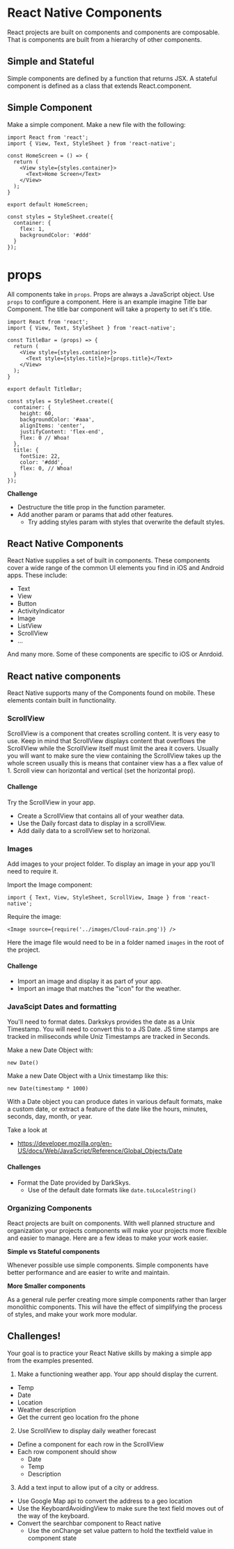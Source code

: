 # React Native Components

React projects are built on components and components are composable. That is components
are built from a hierarchy of other components. 

## Simple and Stateful

Simple components are defined by a function that returns JSX. A stateful component is 
defined as a class that extends React.component. 

## Simple Component

Make a simple component. Make a new file with the following: 

```
import React from 'react';
import { View, Text, StyleSheet } from 'react-native';

const HomeScreen = () => {
  return (
    <View style={styles.container}>
      <Text>Home Screen</Text>
    </View>
  );
}

export default HomeScreen;

const styles = StyleSheet.create({
  container: {
    flex: 1,
    backgroundColor: '#ddd'
  }
});
```

# props 

All components take in `props`. Props are always a JavaScript object. Use `props` to 
configure a component. Here is an example imagine Title bar Component. The title bar 
component will take a property to set it's title. 

```
import React from 'react';
import { View, Text, StyleSheet } from 'react-native';

const TitleBar = (props) => {
  return (
    <View style={styles.container}>
      <Text style={styles.title}>{props.title}</Text>
    </View>
  );
}

export default TitleBar;

const styles = StyleSheet.create({
  container: {
    height: 60,
    backgroundColor: '#aaa',
    alignItems: 'center',
    justifyContent: 'flex-end',
    flex: 0 // Whoa!
  },
  title: {
    fontSize: 22,
    color: '#ddd',
    flex: 0, // Whoa!
  }
});
```

**Challenge** 

- Destructure the title prop in the function parameter. 
- Add another param or params that add other features. 
    - Try adding styles param with styles that overwrite the default styles. 

## React Native Components

React Native supplies a set of built in components. These components cover a wide
range of the common UI elements you find in iOS and Android apps. These include: 

- Text
- View 
- Button
- ActivityIndicator 
- Image
- ListView 
- ScrollView 
- ...

And many more. Some of these components are specific to iOS or Anrdoid. 

## React native components

React Native supports many of the Components found on mobile. These elements 
contain built in functionality. 

### ScrollView 

ScrollView is a component that creates scrolling content. It is very easy to 
use. Keep in mind that ScrollView displays content that overflows the 
ScrollView while the ScrollView itself must limit the area it covers. 
Usually you will want to make sure the view containing the ScrollView takes 
up the whole screen usually this is means that container view has a a flex 
value of 1. Scroll view can horizontal and vertical (set the horizontal prop).

#### Challenge 

Try the ScrollView in your app. 

- Create a ScrollView that contains all of your weather data. 
- Use the Daily forcast data to display in a scrollView. 
- Add daily data to a scrollView set to horizonal.

### Images

Add images to your project folder. To display an image in your app you'll 
need to require it. 

Import the Image component: 

`import { Text, View, StyleSheet, ScrollView, Image } from 'react-native';`

Require the image:

`<Image source={require('../images/Cloud-rain.png')} />`

Here the image file would need to be in a folder named `images` in the root 
of the project. 

#### Challenge

- Import an image and display it as part of your app. 
- Import an image that matches the "icon" for the weather. 

### JavaScipt Dates and formatting

You'll need to format dates. Darkskys provides the date as a Unix Timestamp. 
You will need to convert this to a JS Date. JS time stamps are tracked in 
miliseconds while Uniz Timestamps are tracked in Seconds. 

Make a new Date Object with: 

`new Date()`

Make a new Date Object with a Unix timestamp like this: 

`new Date(timestamp * 1000)`

With a Date object you can produce dates in various default formats, make a custom
date, or extract a feature of the date like the hours, minutes, seconds, day, month, 
or year. 

Take a look at

- https://developer.mozilla.org/en-US/docs/Web/JavaScript/Reference/Global_Objects/Date

#### Challenges 

- Format the Date provided by DarkSkys. 
    - Use of the default date formats like `date.toLocaleString()`

### Organizing Components

React projects are built on components. With well planned structure and organization 
your projects components will make your projects more flexible and easier to 
manage. Here are a few ideas to make your work easier. 

**Simple vs Stateful components**

Whenever possible use simple components. Simple components have better performance
and are easier to write and maintain. 

**More Smaller components**

As a general rule perfer creating more simple components rather than larger 
monolithic components. This will have the effect of simplifying the process of styles, 
and make your work more modular.

## Challenges! 

Your goal is to practice your React Native skills by making a simple app from the examples 
presented. 

1. Make a functioning weather app. Your app should display the current.
  - Temp
  - Date
  - Location
  - Weather description
  - Get the current geo location fro the phone
2. Use ScrollView to display daily weather forecast 
  - Define a component for each row in the ScrollView
  - Each row component should show
    - Date
    - Temp
    - Description
3. Add a text input to allow iput of a city or address. 
  - Use Google Map api to convert the address to a geo location
  - Use the KeyboardAvoidingView to make sure the text field moves out of the way of the keyboard. 
  - Convert the searchbar component to React native
    - Use the onChange set value pattern to hold the textfield value in component state
    








